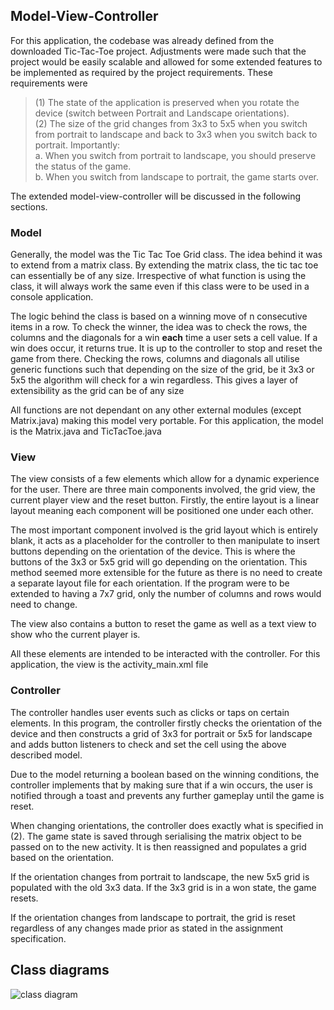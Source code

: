 Model-View-Controller
---------------------

For this application, the codebase was already defined from the
downloaded Tic-Tac-Toe project. Adjustments were made such that the
project would be easily scalable and allowed for some extended features
to be implemented as required by the project requirements. These
requirements were

> \(1) The state of the application is preserved when you rotate the device
> (switch between Portrait and Landscape orientations).\
> (2) The size of the grid changes from 3x3 to 5x5 when you switch from
> portrait to landscape and back to 3x3 when you switch back to portrait.
> Importantly:\
> a. When you switch from portrait to landscape, you should preserve the
> status of the game.\
> b. When you switch from landscape to portrait, the game starts over.

The extended model-view-controller will be discussed in the following
sections.

### Model 

Generally, the model was the Tic Tac Toe Grid class. The idea behind it
was to extend from a matrix class. By extending the matrix class, the
tic tac toe can essentially be of any size. Irrespective of what
function is using the class, it will always work the same even if this
class were to be used in a console application.

The logic behind the class is based on a winning move of n consecutive
items in a row. To check the winner, the idea was to check the rows, the
columns and the diagonals for a win **each** time a user sets a cell
value. If a win does occur, it returns true. It is up to the controller
to stop and reset the game from there. Checking the rows, columns and
diagonals all utilise generic functions such that depending on the size
of the grid, be it 3x3 or 5x5 the algorithm will check for a win
regardless. This gives a layer of extensibility as the grid can be of
any size

All functions are not dependant on any other external modules (except
Matrix.java) making this model very portable. For this application, the
model is the Matrix.java and TicTacToe.java

### View

The view consists of a few elements which allow for a dynamic experience
for the user. There are three main components involved, the grid view,
the current player view and the reset button. Firstly, the entire layout
is a linear layout meaning each component will be positioned one under
each other.

The most important component involved is the grid layout which is
entirely blank, it acts as a placeholder for the controller to then
manipulate to insert buttons depending on the orientation of the device.
This is where the buttons of the 3x3 or 5x5 grid will go depending on
the orientation. This method seemed more extensible for the future as
there is no need to create a separate layout file for each orientation.
If the program were to be extended to having a 7x7 grid, only the number
of columns and rows would need to change.

The view also contains a button to reset the game as well as a text view
to show who the current player is.

All these elements are intended to be interacted with the controller.
For this application, the view is the activity\_main.xml file

### Controller 

The controller handles user events such as clicks or taps on certain
elements. In this program, the controller firstly checks the orientation
of the device and then constructs a grid of 3x3 for portrait or 5x5 for
landscape and adds button listeners to check and set the cell using the
above described model.

Due to the model returning a boolean based on the winning conditions,
the controller implements that by making sure that if a win occurs, the
user is notified through a toast and prevents any further gameplay until
the game is reset.

When changing orientations, the controller does exactly what is
specified in (2). The game state is saved through serialising the matrix
object to be passed on to the new activity. It is then reassigned and
populates a grid based on the orientation.

If the orientation changes from portrait to landscape, the new 5x5 grid
is populated with the old 3x3 data. If the 3x3 grid is in a won state,
the game resets.

If the orientation changes from landscape to portrait, the grid is reset
regardless of any changes made prior as stated in the assignment
specification.

Class diagrams 
---------------
![class diagram](https://i.imgur.com/4yS9O3B.png)
